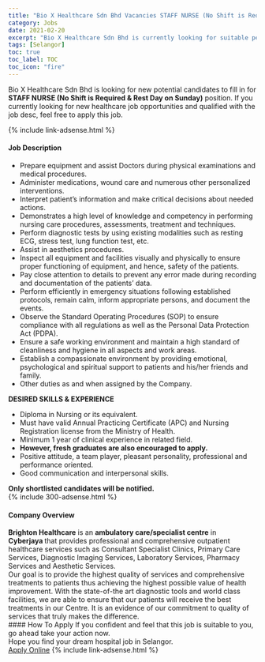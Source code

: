 ```yaml
---
title: "Bio X Healthcare Sdn Bhd Vacancies STAFF NURSE (No Shift is Required & Rest Day on Sunday)" 
category: Jobs 
date: 2021-02-20 
excerpt: "Bio X Healthcare Sdn Bhd is currently looking for suitable person to fill in the STAFF NURSE (No Shift is Required & Rest Day on Sunday) which positioned at Selangor" 
tags: [Selangor] 
toc: true 
toc_label: TOC 
toc_icon: "fire" 
--- 
```


<p>Bio X Healthcare Sdn Bhd is looking for new potential candidates to fill in for <b>STAFF NURSE (No Shift is Required & Rest Day on Sunday)</b> position. If you currently looking for new healthcare job opportunities and qualified with the job desc, feel free to apply this job.
</p>{% include link-adsense.html %} 
<div><div><h4>Job Description</h4></div><div><div><span><div><ul><li>Prepare equipment and assist Doctors during physical examinations and medical procedures.</li><li>Administer medications, wound care and numerous other personalized interventions.</li><li>Interpret patient&#8217;s information and make critical decisions about needed actions.</li><li>Demonstrates a high level of knowledge and competency in performing nursing care procedures, assessments, treatment and techniques.</li><li>Perform diagnostic tests by using existing modalities such as resting ECG, stress test, lung function test, etc.</li><li>Assist in aesthetics procedures.</li><li>Inspect all equipment and facilities visually and physically to ensure proper functioning of equipment, and hence, safety of the patients.</li><li>Pay close attention to details to prevent any error made during recording and documentation of the patients&#8217; data.</li><li>Perform efficiently in emergency situations following established protocols, remain calm, inform appropriate persons, and document the events.</li><li>Observe the Standard Operating Procedures (SOP) to ensure compliance with all regulations as well as the Personal Data Protection Act (PDPA).</li><li>Ensure a safe working environment and maintain a high standard of cleanliness and hygiene in all aspects and work areas.</li><li>Establish a compassionate environment by providing emotional, psychological and spiritual support to patients and his/her friends and family.</li><li>Other duties as and when assigned by the Company.</li></ul><div><div><strong>DESIRED SKILLS &amp; EXPERIENCE</strong></div><ul><li>Diploma in Nursing or its equivalent.</li><li>Must have valid Annual Practicing Certificate (APC) and Nursing Registration license from the Ministry of Health.</li><li>Minimum 1 year of clinical experience in related field.</li><li><strong>However, fresh graduates are also encouraged to apply.</strong></li><li>Positive attitude, a team player, pleasant personality, professional and performance oriented.</li><li>Good communication and interpersonal skills.</li></ul><div><strong>Only shortlisted candidates will be notified.</strong></div></div></div></span></div></div></div> 
{% include 300-adsense.html %} 
<div><div><h4>Company Overview</h4></div><div><div><span><div><div>
<div>
<strong>Brighton Healthcare</strong> is an <strong>ambulatory care/</strong><strong>specialist</strong><strong>&#160;centre</strong> in <strong>Cyberjaya&#160;</strong>that provides professional and comprehensive outpatient healthcare services such as Consultant Specialist Clinics, Primary Care Services, Diagnostic Imaging Services, Laboratory Services, Pharmacy Services and Aesthetic Services.</div>
<div>
		Our goal is to provide the highest quality of services and comprehensive treatments to patients thus achieving the highest possible value of health improvement. With the state-of-the art diagnostic tools and world class facilities, we are able to ensure that our patients will receive the best treatments in our Centre. It is an evidence of our commitment to quality of services that truly makes the difference.</div>
</div></div></span></div></div></div> 
#### How To Apply 
If you confident and feel that this job is suitable to you, go ahead take your action now. <br/> 
Hope you find your dream hospital job in Selangor. <br/> 
<a href="https://www.jobstreet.com.my/en/job/staff-nurse-no-shift-is-required-rest-day-on-sunday-4484588?jobId=jobstreet-my-job-4484588" class="btn btn--warning" target="_blank" rel="nofollow noopenner">Apply Online</a> 
{% include link-adsense.html %} 